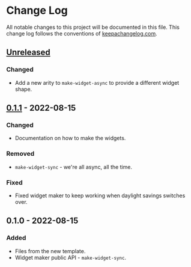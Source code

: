 # Change Log
All notable changes to this project will be documented in this file. This change log follows the conventions of [keepachangelog.com](http://keepachangelog.com/).

## [Unreleased]
### Changed
- Add a new arity to `make-widget-async` to provide a different widget shape.

## [0.1.1] - 2022-08-15
### Changed
- Documentation on how to make the widgets.

### Removed
- `make-widget-sync` - we're all async, all the time.

### Fixed
- Fixed widget maker to keep working when daylight savings switches over.

## 0.1.0 - 2022-08-15
### Added
- Files from the new template.
- Widget maker public API - `make-widget-sync`.

[Unreleased]: https://sourcehost.site/your-name/particle-collider/compare/0.1.1...HEAD
[0.1.1]: https://sourcehost.site/your-name/particle-collider/compare/0.1.0...0.1.1
